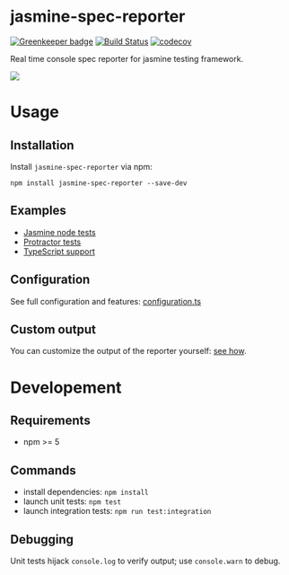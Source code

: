 # jasmine-spec-reporter

[![Greenkeeper badge](https://badges.greenkeeper.io/bcaudan/jasmine-spec-reporter.svg)](https://greenkeeper.io/)
[![Build Status](https://travis-ci.org/bcaudan/jasmine-spec-reporter.svg?branch=master)](https://travis-ci.org/bcaudan/jasmine-spec-reporter)
[![codecov](https://codecov.io/gh/bcaudan/jasmine-spec-reporter/branch/master/graph/badge.svg)](https://codecov.io/gh/bcaudan/jasmine-spec-reporter)

Real time console spec reporter for jasmine testing framework.

![](screenshot.gif)

# Usage

## Installation

Install `jasmine-spec-reporter` via npm:

    npm install jasmine-spec-reporter --save-dev

## Examples

* [Jasmine node tests](examples/node)
* [Protractor tests](examples/protractor)
* [TypeScript support](examples/typescript)

## Configuration

See full configuration and features: [configuration.ts](src/configuration.ts)

## Custom output

You can customize the output of the reporter yourself: [see how](docs/customize-output.md).

# Developement

## Requirements

* npm >= 5

## Commands

* install dependencies: `npm install`
* launch unit tests: `npm test`
* launch integration tests: `npm run test:integration`

## Debugging

Unit tests hijack `console.log` to verify output; use `console.warn` to debug.
